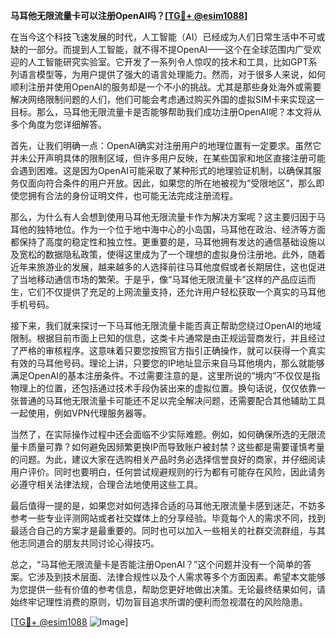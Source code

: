 **马耳他无限流量卡可以注册OpenAI吗？[[TG💪+ @esim1088](https://t.me/s/esim1088)]**

在当今这个科技飞速发展的时代，人工智能（AI）已经成为人们日常生活中不可或缺的一部分。而提到人工智能，就不得不提OpenAI——这个在全球范围内广受欢迎的人工智能研究实验室。它开发了一系列令人惊叹的技术和工具，比如GPT系列语言模型等，为用户提供了强大的语言处理能力。然而，对于很多人来说，如何顺利注册并使用OpenAI的服务却是一个不小的挑战。尤其是那些身处海外或需要解决网络限制问题的人们，他们可能会考虑通过购买外国的虚拟SIM卡来实现这一目标。那么，马耳他无限流量卡是否能够帮助我们成功注册OpenAI呢？本文将从多个角度为您详细解答。

首先，让我们明确一点：OpenAI确实对注册用户的地理位置有一定要求。虽然它并未公开声明具体的限制区域，但许多用户反映，在某些国家和地区直接注册可能会遇到困难。这是因为OpenAI可能采取了某种形式的地理验证机制，以确保其服务仅面向符合条件的用户开放。因此，如果您的所在地被视为“受限地区”，那么即使您拥有合法的身份证明文件，也可能无法完成注册流程。

那么，为什么有人会想到使用马耳他无限流量卡作为解决方案呢？这主要归因于马耳他的独特地位。作为一个位于地中海中心的小岛国，马耳他在政治、经济等方面都保持了高度的稳定性和独立性。更重要的是，马耳他拥有发达的通信基础设施以及宽松的数据隐私政策，使得这里成为了一个理想的虚拟身份注册地。此外，随着近年来旅游业的发展，越来越多的人选择前往马耳他度假或者长期居住，这也促进了当地移动通信市场的繁荣。于是乎，像“马耳他无限流量卡”这样的产品应运而生，它们不仅提供了充足的上网流量支持，还允许用户轻松获取一个真实的马耳他手机号码。

接下来，我们就来探讨一下马耳他无限流量卡能否真正帮助您绕过OpenAI的地域限制。根据目前市面上已知的信息，这类卡片通常是由正规运营商发行，并且经过了严格的审核程序。这意味着只要您按照官方指引正确操作，就可以获得一个真实有效的马耳他号码。理论上讲，只要您的IP地址显示来自马耳他境内，那么就能够满足OpenAI的基本注册条件。不过需要注意的是，这里所说的“境内”不仅仅是指物理上的位置，还包括通过技术手段伪装出来的虚拟位置。换句话说，仅仅依靠一张普通的马耳他无限流量卡可能还不足以完全解决问题，还需要配合其他辅助工具一起使用，例如VPN代理服务器等。

当然了，在实际操作过程中还会面临不少实际难题。例如，如何确保所选的无限流量卡质量可靠？如何避免因频繁更换IP而导致账户被封禁？这些都是需要谨慎考量的问题。为此，建议大家在选购相关产品时务必选择信誉良好的商家，并仔细阅读用户评价。同时也要明白，任何尝试规避规则的行为都有可能存在风险，因此请务必遵守相关法律法规，合理合法地使用这些工具。

最后值得一提的是，如果您对如何选择合适的马耳他无限流量卡感到迷茫，不妨多参考一些专业评测网站或者社交媒体上的分享经验。毕竟每个人的需求不同，找到最适合自己的方案才是最重要的。同时也可以加入一些相关的社群交流群组，与其他志同道合的朋友共同讨论心得技巧。

总之，“马耳他无限流量卡是否能注册OpenAI？”这个问题并没有一个简单的答案。它涉及到技术层面、法律合规性以及个人需求等多个方面因素。希望本文能够为您提供一些有价值的参考信息，帮助您更好地做出决策。无论最终结果如何，请始终牢记理性消费的原则，切勿盲目追求所谓的便利而忽视潜在的风险隐患。

[[TG💪+ @esim1088](https://t.me/s/esim1088) ![Image](https://i.postimg.cc/4NQfJmqS/Snipaste-2025-05-13-00-14-12.png)]